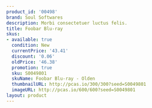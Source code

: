 ```yaml
---
product_id: '00498'
brand: Soul Softwares
description: Morbi consectetuer luctus felis.
title: Foobar Blu-ray
skus:
- available: true
  condition: New
  currentPrice: '43.41'
  discount: '0.06'
  oldPrice: '46.38'
  promotion: true
  sku: S0049801
  skuName: Foobar Blu-ray - Olden
  thumbnailURL: http://pcas.io/300/300?seed=S0049801
  imageURL: http://pcas.io/600/600?seed=S0049801
layout: product
---
```

